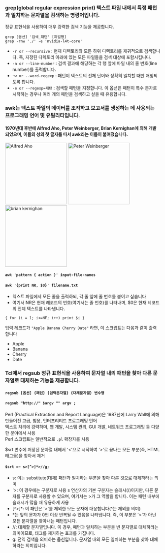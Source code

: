 ### grep(global regular expression print) 텍스트 파일 내에서 특정 패턴과 일치하는 문자열을 검색하는 명령어입니다. 
정규 표현식을 사용하여 매우 강력한 검색 기능을 제공합니다.

``grep [옵션] '검색_패턴' [파일명]``  
``grep -rnw './' -e 'nvidia-l4t-core'``

- ``-r or --recursive`` : 현재 디렉토리와 모든 하위 디렉토리를 재귀적으로 검색합니다. 즉, 지정된 디렉토리 아래에 있는 모든 파일들을 검색 대상에 포함시킵니다.
- ``-n or --line-number`` : 검색 결과에 해당하는 각 행 앞에 파일 내의 줄 번호(line number)를 출력합니다. 
- -``w or --word-regexp`` : 패턴이 텍스트의 전체 단어와 정확히 일치할 때만 매칭되도록 합니다. 
- ``-e or --regexp=패턴`` : 검색할 패턴을 지정합니다. 이 옵션은 패턴이 특수 문자로 시작하는 경우나 여러 개의 패턴을 검색하고 싶을 때 유용합니다.


### awk는 텍스트 파일의 데이터를 조작하고 보고서를 생성하는 데 사용되는 프로그래밍 언어 및 유틸리티입니다.
#### 1970년대 후반에 Alfred Aho, Peter Weinberger, Brian Kernighan에 의해 개발되었으며, 이들의 성의 첫 글자를 따서 awk라는 이름이 붙여졌습니다.
<img src="https://upload.wikimedia.org/wikipedia/commons/0/0e/Alfred_Vaino_Aho.jpg" alt="Alfred Aho" width="auto" height="200"> <img src="https://upload.wikimedia.org/wikipedia/commons/thumb/b/b1/PeterWeinberger2009.jpg/640px-PeterWeinberger2009.jpg" alt="Peter Weinberger" width="auto" height="200"> <img src="https://patch.com/img/cdn/users/1045140/2012/02/raw/9fa8a60d251c0bc0462af02bf5a5f595.jpg" alt="brian kernighan" width="auto" height="200">

#### ``awk 'pattern { action }' input-file-names``  

#### ``awk '{print NR, $0}' filename.txt``  

- 텍스트 파일에서 모든 줄을 출력하되, 각 줄 앞에 줄 번호를 붙이고 싶습니다
- 여기서 NR은 현재 레코드의 번호(여기서는 줄 번호)를 나타내며, $0은 현재 레코드의 전체 텍스트를 나타냅니다.

``{ for (i = 1; i<=NF; i++) print $i }``  

입력 레코드가 ``"Apple Banana Cherry Date"`` 라면, 이 스크립트는 다음과 같이 출력합니다  
- Apple
- Banana
- Cherry
- Date


### Tcl에서 regsub 정규 표현식을 사용하여 문자열 내의 패턴을 찾아 다른 문자열로 대체하는 기능을 제공합니다.

#### ``regsub [옵션] {패턴} {입력문자열} {대체문자열} 변수명``
#### ``regsub "http://" $argv "" argv ;``

Perl (Practical Extraction and Report Language)은 1987년에 Larry Wall에 의해 만들어진 고급, 범용, 인터프리티드 프로그래밍 언어  
텍스트 처리에 강력하며, 웹 개발, 시스템 관리, GUI 개발, 네트워크 프로그래밍 등 다양한 분야에서 사용  
Perl 스크립트는 일반적으로 ``.pl`` 확장자를 사용  

$srt 변수에 저장된 문자열 내에서 '<'으로 시작하여 '>'로 끝나는 모든 부분(즉, HTML 태그들)을 찾아서 제거
#### ``$srt =~ s>[^>]*>//g;``

- s: 이는 substitute(대체) 패턴과 일치하는 부분을 찾아 다른 것으로 대체하라는 의미  
- '>: 이 경우에는 구분자로 사용 s 연산자의 기본 구분자는 슬래시(/)이지만, 다른 문자를 구분자로 사용할 수 있으며, 여기서는 >가 그 역할을 합니다. 이는 패턴 내부에 슬래시가 많을 때 유용하게 사용  
- [^>]*: 이 패턴은 '>'를 제외한 모든 문자에 대응합니다(^는 제외를 의미)  
- *는 앞의 문자가 0번 이상 반복될 수 있음을 나타냅니다. 즉, 이 부분은 '>'가 아닌 모든 문자열을 찾아내는 패턴입니다.
- //: 대체할 문자열입니다. 이 경우, 패턴과 일치하는 부분을 빈 문자열로 대체하라는 의미이므로, 태그를 제거하는 효과를 가집니다.
- g: 전역 검색을 의미하는 옵션입니다. 문자열 내의 모든 일치하는 부분을 찾아 대체하라는 의미입니다.
